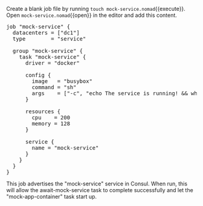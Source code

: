 Create a blank job file by running `touch mock-service.nomad`{{execute}}. Open
`mock-service.nomad`{{open}} in the editor and add this content.

<pre class="file" data-filename="mock-service.nomad" data-target="replace">
job "mock-service" {
  datacenters = ["dc1"]
  type        = "service"

  group "mock-service" {
    task "mock-service" {
      driver = "docker"

      config {
        image   = "busybox"
        command = "sh"
        args    = ["-c", "echo The service is running! && while true; do sleep 2; done"]
      }

      resources {
        cpu    = 200
        memory = 128
      }

      service {
        name = "mock-service"
      }
    }
  }
}
</pre>

This job advertises the "mock-service" service in Consul. When run, this
will allow the await-mock-service task to complete successfully and let
the "mock-app-container" task start up.
